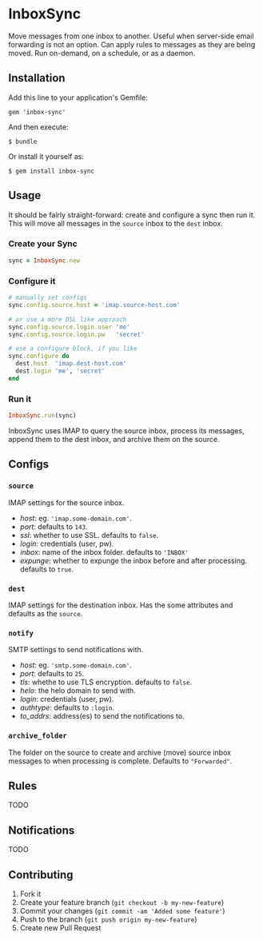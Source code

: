 # InboxSync

Move messages from one inbox to another.  Useful when server-side email forwarding is not an option.  Can apply rules to messages as they are being moved.  Run on-demand, on a schedule, or as a daemon.

## Installation

Add this line to your application's Gemfile:

    gem 'inbox-sync'

And then execute:

    $ bundle

Or install it yourself as:

    $ gem install inbox-sync

## Usage

It should be fairly straight-forward: create and configure a sync then run it.  This will move all messages in the `source` inbox to the `dest` inbox.

### Create your Sync

```ruby
sync = InboxSync.new
```

### Configure it

```ruby
# manually set configs
sync.config.source.host = 'imap.source-host.com'

# or use a more DSL like approach
sync.config.source.login.user 'me'
sync.config.source.login.pw   'secret'

# use a configure block, if you like
sync.configure do
  dest.host  'imap.dest-host.com'
  dest.login 'me', 'secret'
end
```

### Run it

```ruby
InboxSync.run(sync)
```

InboxSync uses IMAP to query the source inbox, process its messages, append them to the dest inbox, and archive them on the source.

## Configs

### `source`

IMAP settings for the source inbox.

* *host*: eg. `'imap.some-domain.com'`.
* *port*: defaults to `143`.
* *ssl*:  whether to use SSL.  defaults to `false`.
* *login*: credentials (user, pw).
* *inbox*: name of the inbox folder.  defaults to `'INBOX'`
* *expunge*: whether to expunge the inbox before and after processing.  defaults to `true`.

### `dest`

IMAP settings for the destination inbox.  Has the some attributes and defaults as the `source`.

### `notify`

SMTP settings to send notifications with.

* *host*: eg. `'smtp.some-domain.com'`.
* *port*: defaults to `25`.
* *tls*: whethe to use TLS encryption.  defaults to `false`.
* *helo*: the helo domain to send with.
* *login*: credentials (user, pw).
* *authtype*: defaults to `:login`.
* *to_addrs*: address(es) to send the notifications to.

### `archive_folder`

The folder on the source to create and archive (move) source inbox messages to when processing is complete.  Defaults to `"Forwarded"`.

## Rules

TODO

## Notifications

TODO

## Contributing

1. Fork it
2. Create your feature branch (`git checkout -b my-new-feature`)
3. Commit your changes (`git commit -am 'Added some feature'`)
4. Push to the branch (`git push origin my-new-feature`)
5. Create new Pull Request
